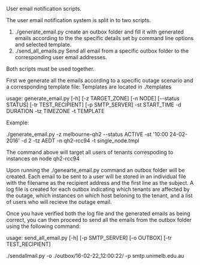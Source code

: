 User email notification scripts.

The user email notification system is split in to two scripts.

1) ./generate_email.py create an outbox folder and fill it with generated emails according to the the specific details set by command line options and selected template.
2) ./send_all_emails.py Send all email from a specific outbox folder to the corresponding user email addresses.

Both scripts must be used together.

First we generate all the emails according to a specific outage scenario and a corresponding template file:
Templates are located in ./templates

usage: generate_email.py [-h] [-z TARGET_ZONE] [-n NODE] [--status STATUS]
                         [-tr TEST_RECIPIENT] [-p SMTP_SERVER] -st START_TIME
                         -d DURATION -tz TIMEZONE -t TEMPLATE

Example:

./generate_email.py -z melbourne-qh2 --status ACTIVE -st '10:00 24-02-2016' -d 2 -tz AEDT -n qh2-rcc94 -t single_node.tmpl

The command above will target all users of tenants correspoding to instances on node qh2-rcc94

Upon running the ./genearte_email.py command an outbox folder will be created. Each email to be sent to a user will be
stored in an individual file with the filename as the recipient address and the first line as the subject.
A log file is created for each outbox indicating which tenants are affected by the outage, which instances on which host 
beloning to the tenant, and a list of users who will recieve the outage email.

Once you have verified both the log file and the generated emails as being correct, you can then proceed to send
all the emails from the outbox folder using the following command:

usage: send_all_email.py [-h] [-p SMTP_SERVER] [-o OUTBOX]
                         [-tr TEST_RECIPIENT]

./sendallmail.py -o ./outbox/16-02-22_12:00:22/ -p smtp.unimelb.edu.au
